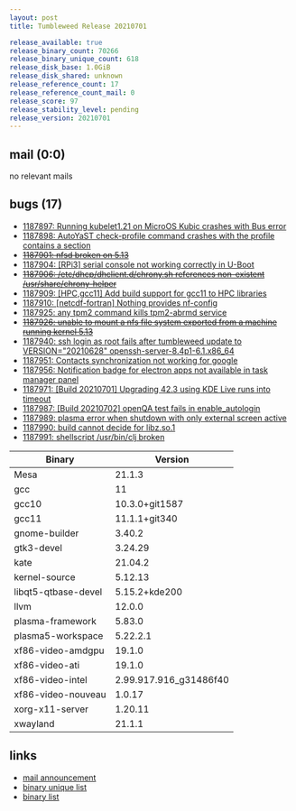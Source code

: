 ```yaml
---
layout: post
title: Tumbleweed Release 20210701

release_available: true
release_binary_count: 70266
release_binary_unique_count: 618
release_disk_base: 1.0GiB
release_disk_shared: unknown
release_reference_count: 17
release_reference_count_mail: 0
release_score: 97
release_stability_level: pending
release_version: 20210701
---
```


## mail (0:0)

no relevant mails

## bugs (17)

<!--more-->

- [1187897: Running kubelet1.21 on MicroOS Kubic crashes with Bus error](https://bugzilla.opensuse.org/show_bug.cgi?id=1187897)
- [1187898: AutoYaST check-profile command crashes with the profile contains a <scripts> section](https://bugzilla.opensuse.org/show_bug.cgi?id=1187898)
- ~~[1187901: nfsd broken on 5.13](https://bugzilla.opensuse.org/show_bug.cgi?id=1187901)~~
- [1187904: \[RPi3\] serial console not working correctly in U-Boot](https://bugzilla.opensuse.org/show_bug.cgi?id=1187904)
- ~~[1187906: /etc/dhcp/dhclient.d/chrony.sh references non-existent /usr/share/chrony-helper](https://bugzilla.opensuse.org/show_bug.cgi?id=1187906)~~
- [1187909: \[HPC,gcc11\] Add build support for gcc11 to HPC libraries](https://bugzilla.opensuse.org/show_bug.cgi?id=1187909)
- [1187910: \[netcdf-fortran\] Nothing provides nf-config](https://bugzilla.opensuse.org/show_bug.cgi?id=1187910)
- [1187925: any tpm2 command kills tpm2-abrmd service](https://bugzilla.opensuse.org/show_bug.cgi?id=1187925)
- ~~[1187926: unable to mount a nfs file system exported from a machine running kernel 5.13](https://bugzilla.opensuse.org/show_bug.cgi?id=1187926)~~
- [1187940: ssh login as root fails after tumbleweed update to VERSION="20210628" openssh-server-8.4p1-6.1.x86_64](https://bugzilla.opensuse.org/show_bug.cgi?id=1187940)
- [1187951: Contacts synchronization not working for google](https://bugzilla.opensuse.org/show_bug.cgi?id=1187951)
- [1187956: Notification badge for electron apps not available in task manager panel](https://bugzilla.opensuse.org/show_bug.cgi?id=1187956)
- [1187971: \[Build 20210701\] Upgrading 42.3 using KDE Live runs into timeout](https://bugzilla.opensuse.org/show_bug.cgi?id=1187971)
- [1187987: \[Build 20210702\] openQA test fails in enable_autologin](https://bugzilla.opensuse.org/show_bug.cgi?id=1187987)
- [1187989: plasma error when shutdown with only external screen active](https://bugzilla.opensuse.org/show_bug.cgi?id=1187989)
- [1187990: build cannot decide for libz.so.1](https://bugzilla.opensuse.org/show_bug.cgi?id=1187990)
- [1187991: shellscript /usr/bin/clj broken](https://bugzilla.opensuse.org/show_bug.cgi?id=1187991)

Binary | Version
--- | ---
Mesa | 21.1.3
gcc | 11
gcc10 | 10.3.0+git1587
gcc11 | 11.1.1+git340
gnome-builder | 3.40.2
gtk3-devel | 3.24.29
kate | 21.04.2
kernel-source | 5.12.13
libqt5-qtbase-devel | 5.15.2+kde200
llvm | 12.0.0
plasma-framework | 5.83.0
plasma5-workspace | 5.22.2.1
xf86-video-amdgpu | 19.1.0
xf86-video-ati | 19.1.0
xf86-video-intel | 2.99.917.916_g31486f40
xf86-video-nouveau | 1.0.17
xorg-x11-server | 1.20.11
xwayland | 21.1.1

## links

- [mail announcement](https://lists.opensuse.org/archives/list/factory@lists.opensuse.org/thread/DC754T4KB6HRILY5KCBFVFH5XTRPT4LK)
- [binary unique list](http://download.opensuse.org/history/20210701/rpm.unique.list)
- [binary list](http://download.opensuse.org/history/20210701/rpm.list)
